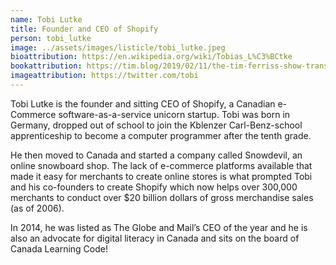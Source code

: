 ```yaml
---
name: Tobi Lutke
title: Founder and CEO of Shopify
person: tobi_lutke
image: ../assets/images/listicle/tobi_lutke.jpeg
bioattribution: https://en.wikipedia.org/wiki/Tobias_L%C3%BCtke 
bookattribution: https://tim.blog/2019/02/11/the-tim-ferriss-show-transcripts-tobi-lutke/ 
imageattribution: https://twitter.com/tobi
---
```


Tobi Lutke is the founder and sitting CEO of Shopify, a Canadian e-Commerce software-as-a-service unicorn startup. Tobi was born in Germany, dropped out of school to join the Kblenzer Carl-Benz-school apprenticeship to become a computer programmer after the tenth grade. 

He then moved to Canada and started a company called Snowdevil, an online snowboard shop. The lack of e-commerce platforms available that made it easy for merchants to create online stores is what prompted Tobi and his co-founders to create Shopify which now helps over 300,000 merchants to conduct over $20 billion dollars of gross merchandise sales (as of 2006).

In 2014, he was listed as The Globe and Mail’s CEO of the year and he is also an advocate for digital literacy in Canada and sits on the board of Canada Learning Code!






